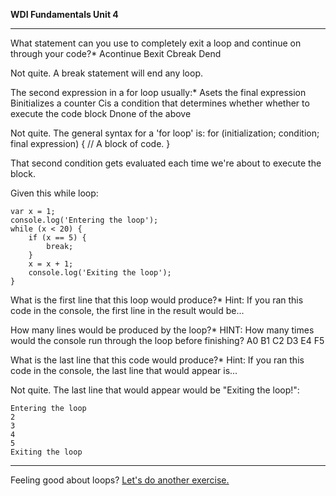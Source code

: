 **WDI Fundamentals Unit 4**

---

What statement can you use to completely exit a loop and continue on through your code?*
Acontinue  Bexit  Cbreak Dend

Not quite.
A break statement will end any loop.

The second expression in a for loop usually:*
Asets the final expression Binitializes a counter Cis a condition that determines whether whether to execute the code block Dnone of the above

Not quite.
The general syntax for a 'for loop' is:
   for (initialization; condition; final expression) {
   // A block of code.
   }

That second condition gets evaluated each time we're about to execute the block.

Given this while loop:

```
var x = 1;
console.log('Entering the loop');
while (x < 20) {
    if (x == 5) {
        break;
    }
    x = x + 1;
    console.log('Exiting the loop');
}
```

What is the first line that this loop would produce?*
Hint: If you ran this code in the console, the first line in the result would be...

How many lines would be produced by the loop?*
HINT: How many times would the console run through the loop before finishing?
A0  B1  C2  D3  E4  F5

What is the last line that this code would produce?*
Hint: If you ran this code in the console, the last line that would appear is...

Not quite.
The last line that would appear would be "Exiting the loop!":

```
Entering the loop
2
3
4
5
Exiting the loop
```

---


Feeling good about loops? [Let's do another exercise.](07_exercise.md)
